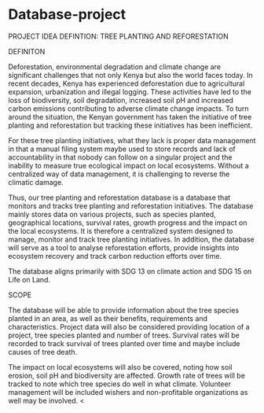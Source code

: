 # Database-project
PROJECT IDEA DEFINTION: TREE PLANTING AND REFORESTATION 

DEFINITON 

Deforestation, environmental degradation and climate change are significant challenges that not only Kenya but also the world faces today. In recent decades, Kenya has experienced deforestation due to agricultural expansion, urbanization and illegal logging. These activities have led to the loss of biodiversity, soil degradation, increased soil pH and increased carbon emissions contributing to adverse climate change impacts. To turn around the situation, the Kenyan government has taken the initiative of tree planting and reforestation but tracking these initiatives has been inefficient. 

For these tree planting initiatives, what they lack is proper data management in that a manual filing system maybe used to store records and lack of accountability in that nobody can follow on a singular project and the inability to measure true ecological impact on local ecosystems. Without a centralized way of data management, it is challenging to reverse the climatic damage. 

 Thus, our tree planting and reforestation database is a database that monitors and tracks tree planting and reforestation initiatives. The database mainly stores data on various projects, such as species planted, geographical locations, survival rates, growth progress and the impact on the local ecosystems. It is therefore a centralized system designed to manage, monitor and track tree planting initiatives. In addition, the database will serve as a tool to analyse reforestation efforts, provide insights into ecosystem recovery and track carbon reduction efforts over time.  

The database aligns primarily with SDG 13 on climate action and SDG 15 on Life on Land. 

SCOPE 

The database will be able to provide information about the tree species planted in an area, as well as their benefits, requirements and characteristics. Project data will also be considered providing location of a project, tree species planted and number of trees. Survival rates will be recorded to track survival of trees planted over time and maybe include causes of tree death. 

 The impact on local ecosystems will also be covered, noting how soil erosion, soil pH and biodiversity are affected. Growth rate of trees will be tracked to note which tree species do well in what climate. Volunteer management will be included wishers and non-profitable organizations as well may be involved. 
<
 

 

 
